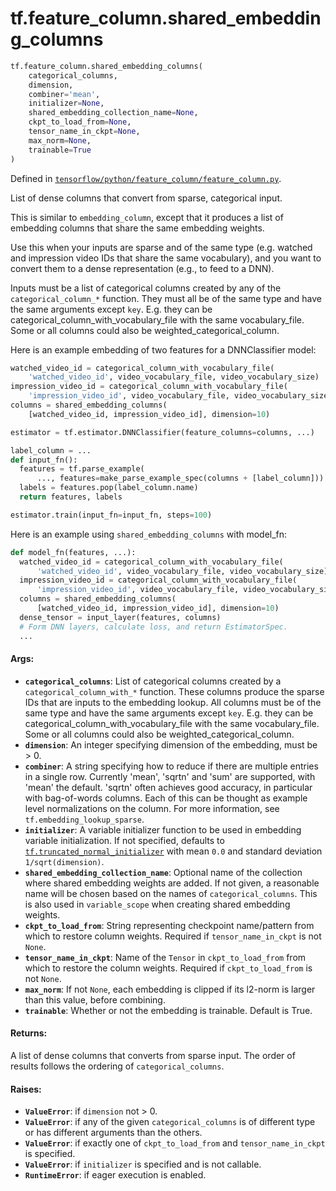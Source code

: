 <div itemscope itemtype="http://developers.google.com/ReferenceObject">
<meta itemprop="name" content="tf.feature_column.shared_embedding_columns" />
<meta itemprop="path" content="Stable" />
</div>

# tf.feature_column.shared_embedding_columns

``` python
tf.feature_column.shared_embedding_columns(
    categorical_columns,
    dimension,
    combiner='mean',
    initializer=None,
    shared_embedding_collection_name=None,
    ckpt_to_load_from=None,
    tensor_name_in_ckpt=None,
    max_norm=None,
    trainable=True
)
```



Defined in [`tensorflow/python/feature_column/feature_column.py`](/code/stable/tensorflow/python/feature_column/feature_column.py).

List of dense columns that convert from sparse, categorical input.

This is similar to `embedding_column`, except that it produces a list of
embedding columns that share the same embedding weights.

Use this when your inputs are sparse and of the same type (e.g. watched and
impression video IDs that share the same vocabulary), and you want to convert
them to a dense representation (e.g., to feed to a DNN).

Inputs must be a list of categorical columns created by any of the
`categorical_column_*` function. They must all be of the same type and have
the same arguments except `key`. E.g. they can be
categorical_column_with_vocabulary_file with the same vocabulary_file. Some or
all columns could also be weighted_categorical_column.

Here is an example embedding of two features for a DNNClassifier model:

```python
watched_video_id = categorical_column_with_vocabulary_file(
    'watched_video_id', video_vocabulary_file, video_vocabulary_size)
impression_video_id = categorical_column_with_vocabulary_file(
    'impression_video_id', video_vocabulary_file, video_vocabulary_size)
columns = shared_embedding_columns(
    [watched_video_id, impression_video_id], dimension=10)

estimator = tf.estimator.DNNClassifier(feature_columns=columns, ...)

label_column = ...
def input_fn():
  features = tf.parse_example(
      ..., features=make_parse_example_spec(columns + [label_column]))
  labels = features.pop(label_column.name)
  return features, labels

estimator.train(input_fn=input_fn, steps=100)
```

Here is an example using `shared_embedding_columns` with model_fn:

```python
def model_fn(features, ...):
  watched_video_id = categorical_column_with_vocabulary_file(
      'watched_video_id', video_vocabulary_file, video_vocabulary_size)
  impression_video_id = categorical_column_with_vocabulary_file(
      'impression_video_id', video_vocabulary_file, video_vocabulary_size)
  columns = shared_embedding_columns(
      [watched_video_id, impression_video_id], dimension=10)
  dense_tensor = input_layer(features, columns)
  # Form DNN layers, calculate loss, and return EstimatorSpec.
  ...
```

#### Args:

* <b>`categorical_columns`</b>: List of categorical columns created by a
    `categorical_column_with_*` function. These columns produce the sparse IDs
    that are inputs to the embedding lookup. All columns must be of the same
    type and have the same arguments except `key`. E.g. they can be
    categorical_column_with_vocabulary_file with the same vocabulary_file.
    Some or all columns could also be weighted_categorical_column.
* <b>`dimension`</b>: An integer specifying dimension of the embedding, must be > 0.
* <b>`combiner`</b>: A string specifying how to reduce if there are multiple entries
    in a single row. Currently 'mean', 'sqrtn' and 'sum' are supported, with
    'mean' the default. 'sqrtn' often achieves good accuracy, in particular
    with bag-of-words columns. Each of this can be thought as example level
    normalizations on the column. For more information, see
    `tf.embedding_lookup_sparse`.
* <b>`initializer`</b>: A variable initializer function to be used in embedding
    variable initialization. If not specified, defaults to
    <a href="../../tf/initializers/truncated_normal.md"><code>tf.truncated_normal_initializer</code></a> with mean `0.0` and standard deviation
    `1/sqrt(dimension)`.
* <b>`shared_embedding_collection_name`</b>: Optional name of the collection where
    shared embedding weights are added. If not given, a reasonable name will
    be chosen based on the names of `categorical_columns`. This is also used
    in `variable_scope` when creating shared embedding weights.
* <b>`ckpt_to_load_from`</b>: String representing checkpoint name/pattern from which to
    restore column weights. Required if `tensor_name_in_ckpt` is not `None`.
* <b>`tensor_name_in_ckpt`</b>: Name of the `Tensor` in `ckpt_to_load_from` from
    which to restore the column weights. Required if `ckpt_to_load_from` is
    not `None`.
* <b>`max_norm`</b>: If not `None`, each embedding is clipped if its l2-norm is
    larger than this value, before combining.
* <b>`trainable`</b>: Whether or not the embedding is trainable. Default is True.


#### Returns:

A list of dense columns that converts from sparse input. The order of
results follows the ordering of `categorical_columns`.


#### Raises:

* <b>`ValueError`</b>: if `dimension` not > 0.
* <b>`ValueError`</b>: if any of the given `categorical_columns` is of different type
    or has different arguments than the others.
* <b>`ValueError`</b>: if exactly one of `ckpt_to_load_from` and `tensor_name_in_ckpt`
    is specified.
* <b>`ValueError`</b>: if `initializer` is specified and is not callable.
* <b>`RuntimeError`</b>: if eager execution is enabled.